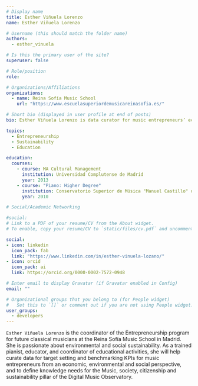 ```yaml
---
# Display name
title: Esther Viñuela Lorenzo
name: Esther Viñuela Lorenzo

# Username (this should match the folder name)
authors:
  - esther_vinuela

# Is this the primary user of the site?
superuser: false

# Role/position
role: 

# Organizations/Affiliations
organizations:
  - name: Reina Sofía Music School 
    url: "https://www.escuelasuperiordemusicareinasofia.es/"

# Short bio (displayed in user profile at end of posts)
bio: Esther Viñuela Lorenzo is data curator for music entrepreneurs’ economic and sustainability indicators and knowledge

topics:
  - Entrepreneurship
  - Sustainability
  - Education

education:
  courses:
    - course: MA Cultural Management
      institution: Universidad Complutense de Madrid
      year: 2013
    - course: "Piano: Higher Degree"
      institution: Conservatorio Superior de Música "Manuel Castillo" de Sevilla
      year: 2010

# Social/Academic Networking

#social:
# Link to a PDF of your resume/CV from the About widget.
# To enable, copy your resume/CV to `static/files/cv.pdf` and uncomment the lines below.

social:
- icon: linkedin
  icon_pack: fab
  link: "https://www.linkedin.com/in/esther-vinuela-lozano/"
- icon: orcid
  icon_pack: ai
  link: https://orcid.org/0000-0002-7572-0948

# Enter email to display Gravatar (if Gravatar enabled in Config)
email: ""

# Organizational groups that you belong to (for People widget)
#   Set this to `[]` or comment out if you are not using People widget.
user_groups:
  - developers
---
```


`Esther Viñuela Lorenzo` is the coordinator of the Entrepreneurship program for future classical musicians at the  Reina Sofía Music School in Madrid. She is passionate about environmental and social sustainability. As a trained pianist, educator, and coordinator of educational activities, she will help curate data for target setting and benchmarking KPIs for music entrepreneurs from an economic, environmental and social perspective, and to define knowledge needs for the Music, society, citizenship and sustainability pillar of the Digital Music Observatory.


